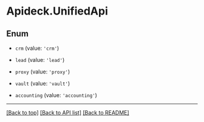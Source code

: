 # Apideck.UnifiedApi

## Enum


* `crm` (value: `'crm'`)

* `lead` (value: `'lead'`)

* `proxy` (value: `'proxy'`)

* `vault` (value: `'vault'`)

* `accounting` (value: `'accounting'`)


---

[[Back to top]](#) [[Back to API list]](../../../../README.md#documentation-for-api-endpoints) [[Back to README]](../../../../README.md)


